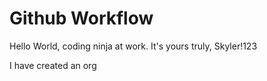 # Github Workflow

Hello World, coding ninja at work. It's yours truly, Skyler!123

I have created an org